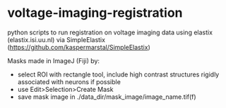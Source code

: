 voltage-imaging-registration
============================
python scripts to run registration on voltage imaging data using elastix (elastix.isi.uu.nl) via SimpleElastix (https://github.com/kaspermarstal/SimpleElastix)

Masks made in ImageJ (Fiji) by:
- select ROI with rectangle tool, include high contrast structures rigidly associated with neurons if possible 
- use Edit>Selection>Create Mask
- save mask image in ./data_dir/mask_image/image_name.tif(f)
